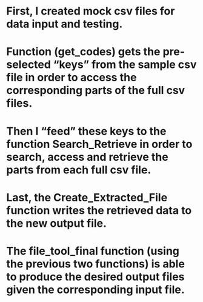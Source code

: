 # First, I created mock csv files for data input and testing.
# Function (get_codes) gets the pre-selected “keys” from the sample csv file in order to access the corresponding parts of the full csv files. 
# Then I “feed” these keys to the function Search_Retrieve in order to search, access and retrieve the parts from each full csv file. 
# Last, the Create_Extracted_File function writes the retrieved data to the new output file. 
# The file_tool_final function (using the previous two functions) is able to produce the desired output files given the corresponding input file.
